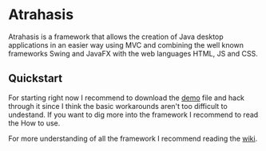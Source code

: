 # Atrahasis

Atrahasis is a framework that allows the creation of Java desktop applications in an easier way using MVC and combining the well known frameworks Swing and JavaFX with the web languages HTML, JS and CSS.

## Quickstart
For starting right now I recommend to download the [demo](https://drive.google.com/u/0/uc?id=1ycUIJEUL38gEJzMvD4-m7SFnRydhNh9X&export=download) file and hack through it since I think the basic workarounds aren't too difficult to undestand. If you want to dig more into the framework I recommend to read the How to use.

For more understanding of all the framework I recommend reading the [wiki](https://github.com/AlexGPlay/Atrahasis/wiki).
